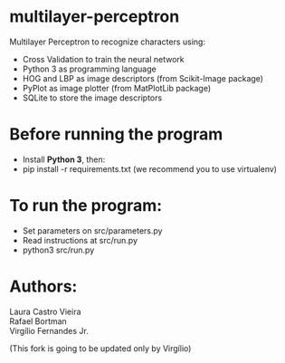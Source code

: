 # multilayer-perceptron
Multilayer Perceptron to recognize characters using:</br>
- Cross Validation to train the neural network
- Python 3 as programming language
- HOG and LBP as image descriptors (from Scikit-Image package)
- PyPlot as image plotter (from MatPlotLib package)
- SQLite to store the image descriptors

# Before running the program
- Install <strong>Python 3</strong>, then:</br>
- pip install -r requirements.txt (we recommend you to use virtualenv)

# To run the program:
- Set parameters on src/parameters.py
- Read instructions at src/run.py
- python3 src/run.py

# Authors:
Laura Castro Vieira</br>
Rafael Bortman</br>
Virgílio Fernandes Jr.</br>

(This fork is going to be updated only by Virgílio)
 
